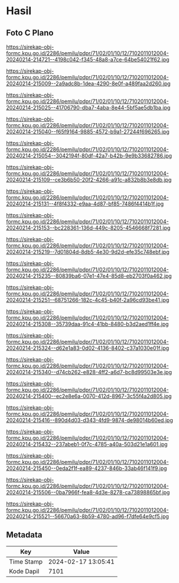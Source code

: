 # Hasil

## Foto C Plano

https://sirekap-obj-formc.kpu.go.id/2286/pemilu/pdpr/71/02/01/10/12/7102011012004-20240214-214721--4198c042-f345-48a8-a7ce-64be54021f62.jpg

https://sirekap-obj-formc.kpu.go.id/2286/pemilu/pdpr/71/02/01/10/12/7102011012004-20240214-215009--2a9adc8b-1dea-4290-8e0f-a489faa2d260.jpg

https://sirekap-obj-formc.kpu.go.id/2286/pemilu/pdpr/71/02/01/10/12/7102011012004-20240214-215025--41706790-dba7-4aba-8e44-5bf5ae5db1ba.jpg

https://sirekap-obj-formc.kpu.go.id/2286/pemilu/pdpr/71/02/01/10/12/7102011012004-20240214-215040--f65f9164-9885-4572-b9a1-27244f696265.jpg

https://sirekap-obj-formc.kpu.go.id/2286/pemilu/pdpr/71/02/01/10/12/7102011012004-20240214-215054--3042194f-80df-42a7-b42b-9e9b33682786.jpg

https://sirekap-obj-formc.kpu.go.id/2286/pemilu/pdpr/71/02/01/10/12/7102011012004-20240214-215109--ce3b6b50-20f2-4266-a91c-a832b8b3e8db.jpg

https://sirekap-obj-formc.kpu.go.id/2286/pemilu/pdpr/71/02/01/10/12/7102011012004-20240214-215131--4f8f4332-e9aa-4d87-bf85-7486f4414b1f.jpg

https://sirekap-obj-formc.kpu.go.id/2286/pemilu/pdpr/71/02/01/10/12/7102011012004-20240214-215153--bc228361-136d-449c-8205-4546668f7281.jpg

https://sirekap-obj-formc.kpu.go.id/2286/pemilu/pdpr/71/02/01/10/12/7102011012004-20240214-215219--7d01804d-8db5-4e30-9d2d-efe35c748ebf.jpg

https://sirekap-obj-formc.kpu.go.id/2286/pemilu/pdpr/71/02/01/10/12/7102011012004-20240214-215235--80839ba6-07e1-47e4-85d8-eb2703f0a462.jpg

https://sirekap-obj-formc.kpu.go.id/2286/pemilu/pdpr/71/02/01/10/12/7102011012004-20240214-215251--68751266-182c-4c45-b40f-2a96cd93be41.jpg

https://sirekap-obj-formc.kpu.go.id/2286/pemilu/pdpr/71/02/01/10/12/7102011012004-20240214-215308--35739daa-91c4-41bb-8480-b3d2aed1ff4e.jpg

https://sirekap-obj-formc.kpu.go.id/2286/pemilu/pdpr/71/02/01/10/12/7102011012004-20240214-215324--d62e1a83-0d02-4136-8402-c37a1030e01f.jpg

https://sirekap-obj-formc.kpu.go.id/2286/pemilu/pdpr/71/02/01/10/12/7102011012004-20240214-215340--d74cb262-e828-4ff2-a6d7-bc8d99503e3e.jpg

https://sirekap-obj-formc.kpu.go.id/2286/pemilu/pdpr/71/02/01/10/12/7102011012004-20240214-215400--ec2e8e6a-0070-412d-8967-3c55f4a2d805.jpg

https://sirekap-obj-formc.kpu.go.id/2286/pemilu/pdpr/71/02/01/10/12/7102011012004-20240214-215416--890d4d03-d343-4fd9-9874-de98014b60ed.jpg

https://sirekap-obj-formc.kpu.go.id/2286/pemilu/pdpr/71/02/01/10/12/7102011012004-20240214-215432--237abeb1-0f7c-4785-a40a-503d21e1a601.jpg

https://sirekap-obj-formc.kpu.go.id/2286/pemilu/pdpr/71/02/01/10/12/7102011012004-20240214-215450--0eda2f1f-ea89-4237-846b-33ab46f141f9.jpg

https://sirekap-obj-formc.kpu.go.id/2286/pemilu/pdpr/71/02/01/10/12/7102011012004-20240214-215506--0ba7966f-fea8-4d3e-8278-ca73898865bf.jpg

https://sirekap-obj-formc.kpu.go.id/2286/pemilu/pdpr/71/02/01/10/12/7102011012004-20240214-215521--56670a63-8b59-4780-ad96-f7dfe64e9cf5.jpg


## Metadata

| Key        | Value               |
| ---------- | ------------------- |
| Time Stamp | 2024-02-17 13:05:41 |
| Kode Dapil | 7101                |



